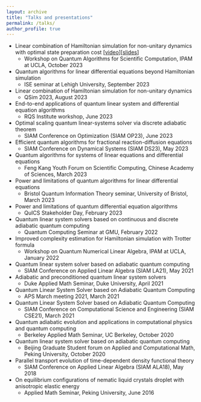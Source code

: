 ```yaml
---
layout: archive
title: "Talks and presentations"
permalink: /talks/
author_profile: true
---
```


* Linear combination of Hamiltonian simulation for non-unitary dynamics with optimal state preparation cost [[video](http://www.ipam.ucla.edu/abstract/?tid=19327&pcode=CQCWS1)][[slides](http://helper.ipam.ucla.edu/publications/cqcws1/cqcws1_19327.pdf)]
  * Workshop on Quantum Algorithms for Scientific Computation, IPAM at UCLA, October 2023
* Quantum algorithms for linear differential equations beyond Hamiltonian simulation
  * ISE seminar at Lehigh University, September 2023
* Linear combination of Hamiltonian simulation for non-unitary dynamics
  * QSim 2023, August 2023
* End-to-end applications of quantum linear system and differential equation algorithms
  * RQS Institute workshop, June 2023
* Optimal scaling quantum linear-systems solver via discrete adiabatic theorem
  * SIAM Conference on Optimization (SIAM OP23), June 2023
* Efficient quantum algorithms for fractional reaction-diffusion equations
  * SIAM Conference on Dynamical Systems (SIAM DS23), May 2023
* Quantum algorithms for systems of linear equations and differential equations
  * Feng Kang Youth Forum on Scientific Computing, Chinese Academy of Sciences, March 2023
* Power and limitations of quantum algorithms for linear differential equations
  * Bristol Quantum Information Theory seminar, University of Bristol, March 2023
* Power and limitations of quantum differential equation algorithms
  * QuICS Stakeholder Day, February 2023
* Quantum linear system solvers based on continuous and discrete adiabatic quantum computing
  * Quantum Computing Seminar at GMU, February 2022
* Improved complexity estimation for Hamiltonian simulation with Trotter formula
  * Workshop on Quantum Numerical Linear Algebra, IPAM at UCLA, January 2022
* Quantum linear system solver based on adiabatic quantum computing
  * SIAM Conference on Applied Linear Algebra (SIAM LA21), May 2021
* Adiabatic and preconditioned quantum linear system solvers
  * Duke Applied Math Seminar, Duke University, April 2021
* Quantum Linear System Solver based on Adiabatic Quantum Computing
  * APS March meeting 2021, March 2021
* Quantum Linear System Solver based on Adiabatic Quantum Computing
  * SIAM Conference on Computational Science and Engineering (SIAM CSE21), March 2021
* Quantum adiabatic evolution and applications in computational physics and quantum computing
  * Berkeley Applied Math Seminar, UC Berkeley, October 2020
* Quantum linear system solver based on adiabatic quantum computing
  * Beijing Graduate Student forum on Applied and Computational Math, Peking University, October 2020
* Parallel transport evolution of time-dependent density functional theory
  * SIAM Conference on Applied Linear Algebra (SIAM ALA18), May 2018
* On equilibrium configurations of nematic liquid crystals droplet with anisotropic elastic energy
  * Applied Math Seminar, Peking University, June 2016
